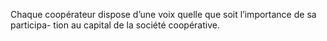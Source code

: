 Chaque coopérateur dispose d’une voix quelle que soit l’importance de sa participa- tion au capital de la société coopérative.